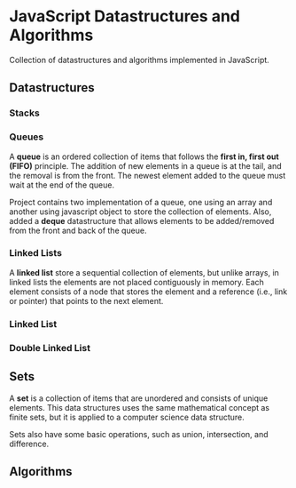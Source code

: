 # JavaScript Datastructures and Algorithms
Collection of datastructures and algorithms implemented in JavaScript.

## Datastructures

### Stacks

### Queues
A **queue** is an ordered collection of items that follows the **first in, first out (FIFO)** principle. The addition of new elements in a queue is at the tail, and the removal is from the front. The newest element added to the queue must wait at the end of the queue.

Project contains two implementation of a queue, one using an array and another using  javascript object to store the collection of elements. Also, added a **deque** datastructure that allows elements to be added/removed from the front and back of the queue.

### Linked Lists
A **linked list** store a sequential collection of elements, but unlike arrays, in linked lists the elements are not placed contiguously in memory. Each element consists of a node that stores the element and a reference (i.e., link or pointer) that points to the next element.

### Linked List

### Double Linked List

## Sets
A **set** is a collection of items that are unordered and consists of unique elements. This data structures uses the same mathematical concept as finite sets, but it is applied to a computer science data structure.

Sets also have some basic operations, such as union, intersection, and difference.

## Algorithms

